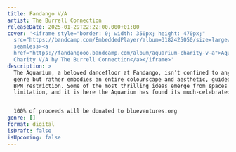 ```yaml
---
title: Fandango V/A
artist: The Burrell Connection
releaseDate: 2025-01-29T22:22:00.000+01:00
cover: '<iframe style="border: 0; width: 350px; height: 470px;"
  src="https://bandcamp.com/EmbeddedPlayer/album=3182425050/size=large/bgcol=ffffff/linkcol=0687f5/tracklist=false/track=4024239164/transparent=true/"
  seamless><a
  href="https://fandangooo.bandcamp.com/album/aquarium-charity-v-a">Aquarium
  Charity V/A by The Burrell Connection</a></iframe>'
description: >
  The Aquarium, a beloved dancefloor at Fandango, isn’t confined to any specific
  genre but rather embodies an entire colourscape and aesthetic, guided by a 115
  BPM restriction. Some of the most thrilling ideas emerge from spaces of
  limitation, and it is here the Aquarium has found its much-celebrated groove.


  100% of proceeds will be donated to blueventures.org
genre: []
format: digital
isDraft: false
isUpcoming: false
---
```

